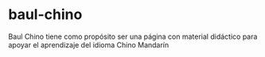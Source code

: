 # baul-chino
Baul Chino tiene como propósito ser una página con material didáctico para apoyar el aprendizaje del idioma Chino Mandarín
